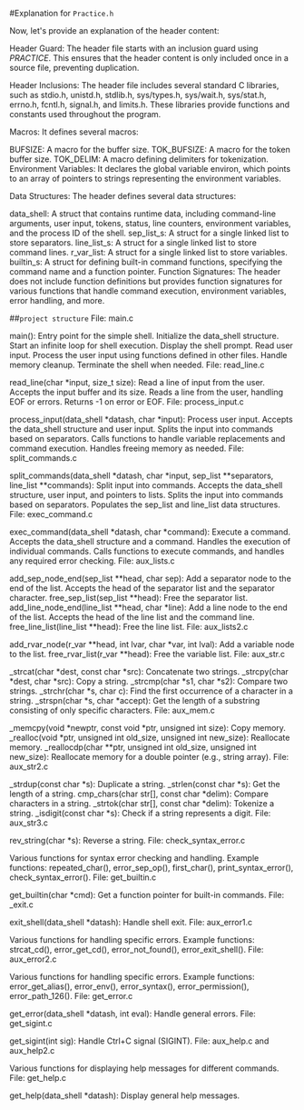#Explanation for `Practice.h`

Now, let's provide an explanation of the header content:

Header Guard: The header file starts with an inclusion guard using _PRACTICE_. This ensures that the header content is only included once in a source file, preventing duplication.

Header Inclusions: The header file includes several standard C libraries, such as stdio.h, unistd.h, stdlib.h, sys/types.h, sys/wait.h, sys/stat.h, errno.h, fcntl.h, signal.h, and limits.h. These libraries provide functions and constants used throughout the program.

Macros: It defines several macros:

BUFSIZE: A macro for the buffer size.
TOK_BUFSIZE: A macro for the token buffer size.
TOK_DELIM: A macro defining delimiters for tokenization.
Environment Variables: It declares the global variable environ, which points to an array of pointers to strings representing the environment variables.

Data Structures: The header defines several data structures:

data_shell: A struct that contains runtime data, including command-line arguments, user input, tokens, status, line counters, environment variables, and the process ID of the shell.
sep_list_s: A struct for a single linked list to store separators.
line_list_s: A struct for a single linked list to store command lines.
r_var_list: A struct for a single linked list to store variables.
builtin_s: A struct for defining built-in command functions, specifying the command name and a function pointer.
Function Signatures: The header does not include function definitions but provides function signatures for various functions that handle command execution, environment variables, error handling, and more.

##`project structure`
File: main.c

main(): Entry point for the simple shell.
Initialize the data_shell structure.
Start an infinite loop for shell execution.
Display the shell prompt.
Read user input.
Process the user input using functions defined in other files.
Handle memory cleanup.
Terminate the shell when needed.
File: read_line.c

read_line(char *input, size_t size): Read a line of input from the user.
Accepts the input buffer and its size.
Reads a line from the user, handling EOF or errors.
Returns -1 on error or EOF.
File: process_input.c

process_input(data_shell *datash, char *input): Process user input.
Accepts the data_shell structure and user input.
Splits the input into commands based on separators.
Calls functions to handle variable replacements and command execution.
Handles freeing memory as needed.
File: split_commands.c

split_commands(data_shell *datash, char *input, sep_list **separators, line_list **commands): Split input into commands.
Accepts the data_shell structure, user input, and pointers to lists.
Splits the input into commands based on separators.
Populates the sep_list and line_list data structures.
File: exec_command.c

exec_command(data_shell *datash, char *command): Execute a command.
Accepts the data_shell structure and a command.
Handles the execution of individual commands.
Calls functions to execute commands, and handles any required error checking.
File: aux_lists.c

add_sep_node_end(sep_list **head, char sep): Add a separator node to the end of the list.
Accepts the head of the separator list and the separator character.
free_sep_list(sep_list **head): Free the separator list.
add_line_node_end(line_list **head, char *line): Add a line node to the end of the list.
Accepts the head of the line list and the command line.
free_line_list(line_list **head): Free the line list.
File: aux_lists2.c

add_rvar_node(r_var **head, int lvar, char *var, int lval): Add a variable node to the list.
free_rvar_list(r_var **head): Free the variable list.
File: aux_str.c

_strcat(char *dest, const char *src): Concatenate two strings.
_strcpy(char *dest, char *src): Copy a string.
_strcmp(char *s1, char *s2): Compare two strings.
_strchr(char *s, char c): Find the first occurrence of a character in a string.
_strspn(char *s, char *accept): Get the length of a substring consisting of only specific characters.
File: aux_mem.c

_memcpy(void *newptr, const void *ptr, unsigned int size): Copy memory.
_realloc(void *ptr, unsigned int old_size, unsigned int new_size): Reallocate memory.
_reallocdp(char **ptr, unsigned int old_size, unsigned int new_size): Reallocate memory for a double pointer (e.g., string array).
File: aux_str2.c

_strdup(const char *s): Duplicate a string.
_strlen(const char *s): Get the length of a string.
cmp_chars(char str[], const char *delim): Compare characters in a string.
_strtok(char str[], const char *delim): Tokenize a string.
_isdigit(const char *s): Check if a string represents a digit.
File: aux_str3.c

rev_string(char *s): Reverse a string.
File: check_syntax_error.c

Various functions for syntax error checking and handling.
Example functions: repeated_char(), error_sep_op(), first_char(), print_syntax_error(), check_syntax_error().
File: get_builtin.c

get_builtin(char *cmd): Get a function pointer for built-in commands.
File: _exit.c

exit_shell(data_shell *datash): Handle shell exit.
File: aux_error1.c

Various functions for handling specific errors.
Example functions: strcat_cd(), error_get_cd(), error_not_found(), error_exit_shell().
File: aux_error2.c

Various functions for handling specific errors.
Example functions: error_get_alias(), error_env(), error_syntax(), error_permission(), error_path_126().
File: get_error.c

get_error(data_shell *datash, int eval): Handle general errors.
File: get_sigint.c

get_sigint(int sig): Handle Ctrl+C signal (SIGINT).
File: aux_help.c and aux_help2.c

Various functions for displaying help messages for different commands.
File: get_help.c

get_help(data_shell *datash): Display general help messages.
